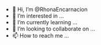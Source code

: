 - 👋 Hi, I’m @RhonaEncarnacion
- 👀 I’m interested in ...
- 🌱 I’m currently learning ...
- 💞️ I’m looking to collaborate on ...
- 📫 How to reach me ...

<!---
RhonaEncarnacion/RhonaEncarnacion is a ✨ special ✨ repository because its `README.md` (this file) appears on your GitHub profile.
You can click the Preview link to take a look at your changes.
--->

